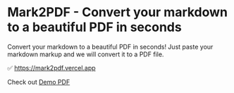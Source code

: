 # Mark2PDF - Convert your markdown to a beautiful PDF in seconds 

Convert your markdown to a beautiful PDF in seconds! Just paste your markdown markup and we will convert it to a PDF file. 

✅ https://mark2pdf.vercel.app

Check out [Demo PDF](https://github.com/codewithsnowbit/mark2pdf/blob/main/demo.pdf)
